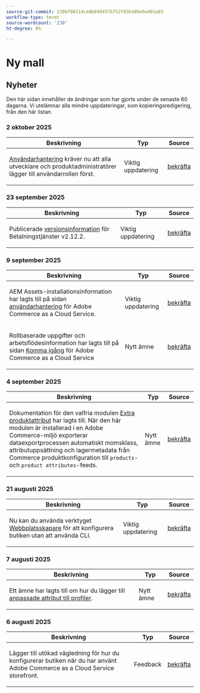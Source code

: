 ```yaml
---
source-git-commit: 130bf80114ce8b699457b752f93b489e9a401e83
workflow-type: tm+mt
source-wordcount: '238'
ht-degree: 0%

---
```

# Ny mall

## Nyheter

Den här sidan innehåller de ändringar som har gjorts under de senaste 60 dagarna. Vi utelämnar alla mindre uppdateringar, som kopieringsredigering, från den här listan.

### 2 oktober 2025

<table style="table-layout:auto;">
  <thead>
    <tr>
      <th>Beskrivning</th>
      <th>Typ</th>
      <th>Source</th>
    </tr>
  </thead>
  <tbody>
    <tr>
      <td><p><a href="https://experienceleague.adobe.com/sv/docs/commerce/cloud-service/user-management">Användarhantering</a> kräver nu att alla utvecklare och produktadministratörer lägger till användarrollen först.</p>
</td>
      <td>
        Viktig uppdatering
      </td>
      <td><a href="https://github.com/AdobeDocs/commerce.en/commit/e12b4c18cacd43d73ced180a62d7162a745ced56">bekräfta</a></td>
    </tr>
  </tbody>
</table>

### 23 september 2025

<table style="table-layout:auto;">
  <thead>
    <tr>
      <th>Beskrivning</th>
      <th>Typ</th>
      <th>Source</th>
    </tr>
  </thead>
  <tbody>
    <tr>
      <td><p>Publicerade <a href="https://experienceleague.adobe.com/sv/docs/commerce/payment-services/release-notes">versionsinformation</a> för Betalningstjänster v2.12.2.</p>
</td>
      <td>
        Viktig uppdatering
      </td>
      <td><a href="https://github.com/AdobeDocs/commerce.en/commit/1e5ee370bf91d33f35585d2d64b393fede721ce6">bekräfta</a></td>
    </tr>
  </tbody>
</table>

### 9 september 2025

<table style="table-layout:auto;">
  <thead>
    <tr>
      <th>Beskrivning</th>
      <th>Typ</th>
      <th>Source</th>
    </tr>
  </thead>
  <tbody>
    <tr>
      <td><p>AEM Assets-installationsinformation har lagts till på sidan <a href="https://experienceleague.adobe.com/sv/docs/commerce/cloud-service/user-management">användarhantering</a> för Adobe Commerce as a Cloud Service.</p>
</td>
      <td>
        Viktig uppdatering
      </td>
      <td><a href="https://github.com/AdobeDocs/commerce.en/commit/acce1aad405e74b1171faddf7f0d6681bd0a048d">bekräfta</a></td>
    </tr>
    <tr>
      <td><p>Rollbaserade uppgifter och arbetsflödesinformation har lagts till på sidan <a href="https://experienceleague.adobe.com/sv/docs/commerce/cloud-service/getting-started">Komma igång</a> för Adobe Commerce as a Cloud Service</p>
</td>
      <td>
        Nytt ämne
      </td>
      <td><a href="https://github.com/AdobeDocs/commerce.en/commit/f62434c55d21f65568af422bd278e6ed917b805b">bekräfta</a></td>
    </tr>
  </tbody>
</table>

### 4 september 2025

<table style="table-layout:auto;">
  <thead>
    <tr>
      <th>Beskrivning</th>
      <th>Typ</th>
      <th>Source</th>
    </tr>
  </thead>
  <tbody>
    <tr>
      <td><p>Dokumentation för den valfria modulen <a href="https://experienceleague.adobe.com/sv/docs/commerce/saas-data-export/extensibility/add-tax-attribute-set-inventory-attributes">Extra produktattribut</a> har lagts till. När den här modulen är installerad i en Adobe Commerce-miljö exporterar dataexportprocessen automatiskt momsklass, attributuppsättning och lagermetadata från Commerce produktkonfiguration till <code class="language-plaintext highlighter-rouge">products</code>- och <code class="language-plaintext highlighter-rouge">product attributes</code>-feeds.</p>
</td>
      <td>
        Nytt ämne
      </td>
      <td><a href="https://github.com/AdobeDocs/commerce.en/commit/a77c6bd98622488214d89a077e1dfaa8338108fd">bekräfta</a></td>
    </tr>
  </tbody>
</table>

### 21 augusti 2025

<table style="table-layout:auto;">
  <thead>
    <tr>
      <th>Beskrivning</th>
      <th>Typ</th>
      <th>Source</th>
    </tr>
  </thead>
  <tbody>
    <tr>
      <td><p>Nu kan du använda verktyget <a href="https://experienceleague.adobe.com/sv/docs/commerce/cloud-service/storefront">Webbplatsskapare</a> för att konfigurera butiken utan att använda CLI.</p>
</td>
      <td>
        Viktig uppdatering
      </td>
      <td><a href="https://github.com/AdobeDocs/commerce.en/commit/bf3954af26fba0aa943261a0673166c0537e692e">bekräfta</a></td>
    </tr>
  </tbody>
</table>

### 7 augusti 2025

<table style="table-layout:auto;">
  <thead>
    <tr>
      <th>Beskrivning</th>
      <th>Typ</th>
      <th>Source</th>
    </tr>
  </thead>
  <tbody>
    <tr>
      <td><p>Ett ämne har lagts till om hur du lägger till <a href="https://experienceleague.adobe.com/sv/docs/commerce/data-connection/customize-data/custom-identities">anpassade attribut till profiler</a>.</p>
</td>
      <td>
        Nytt ämne
      </td>
      <td><a href="https://github.com/AdobeDocs/commerce.en/commit/403b15368c52f3965e65a9175c82c2f6cd1773bb">bekräfta</a></td>
    </tr>
  </tbody>
</table>

### 6 augusti 2025

<table style="table-layout:auto;">
  <thead>
    <tr>
      <th>Beskrivning</th>
      <th>Typ</th>
      <th>Source</th>
    </tr>
  </thead>
  <tbody>
    <tr>
      <td><p>Lägger till utökad vägledning för hur du konfigurerar butiken när du har använt Adobe Commerce as a Cloud Service storefront.</p>
</td>
      <td>
        Feedback
      </td>
      <td><a href="https://github.com/AdobeDocs/commerce.en/commit/ad0c36006a01491aee1ca1643c6a3ab63f39f7e4">bekräfta</a></td>
    </tr>
  </tbody>
</table>
